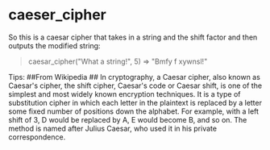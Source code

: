 # caeser_cipher

So this is a caesar cipher that takes in a string and the shift factor and then outputs the modified string:
  > caesar_cipher("What a string!", 5)
  => "Bmfy f xywnsl!" 
  
Tips:  ##From Wikipedia ##
In cryptography, a Caesar cipher, also known as Caesar's cipher, the shift cipher,
Caesar's code or Caesar shift, is one of the simplest and most widely known encryption techniques.
It is a type of substitution cipher in which each letter in the plaintext
is replaced by a letter some fixed number of positions down the alphabet. 
For example, with a left shift of 3, D would be replaced by A, E would become B, and so on.
The method is named after Julius Caesar, who used it in his private correspondence.
